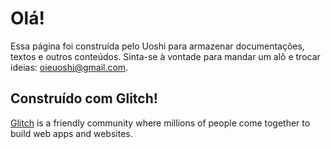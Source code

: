 # Olá!

Essa página foi construída pelo Uoshi para armazenar documentações, textos e outros conteúdos. Sinta-se à vontade para mandar um alô e trocar ideias: oieuoshi@gmail.com.

## Construído com Glitch!

[Glitch](https://glitch.com) is a friendly community where millions of people come together to build web apps and websites.
